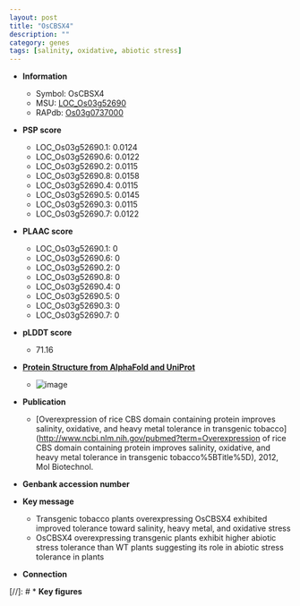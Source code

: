 ```yaml
---
layout: post
title: "OsCBSX4"
description: ""
category: genes
tags: [salinity, oxidative, abiotic stress]
---
```


* **Information**  
    + Symbol: OsCBSX4  
    + MSU: [LOC_Os03g52690](http://rice.plantbiology.msu.edu/cgi-bin/ORF_infopage.cgi?orf=LOC_Os03g52690)  
    + RAPdb: [Os03g0737000](http://rapdb.dna.affrc.go.jp/viewer/gbrowse_details/irgsp1?name=Os03g0737000)  

* **PSP score**  
    + LOC_Os03g52690.1: 0.0124 
    + LOC_Os03g52690.6: 0.0122 
    + LOC_Os03g52690.2: 0.0115 
    + LOC_Os03g52690.8: 0.0158 
    + LOC_Os03g52690.4: 0.0115 
    + LOC_Os03g52690.5: 0.0145 
    + LOC_Os03g52690.3: 0.0115 
    + LOC_Os03g52690.7: 0.0122 

* **PLAAC score**  
    + LOC_Os03g52690.1: 0 
    + LOC_Os03g52690.6: 0 
    + LOC_Os03g52690.2: 0 
    + LOC_Os03g52690.8: 0 
    + LOC_Os03g52690.4: 0 
    + LOC_Os03g52690.5: 0 
    + LOC_Os03g52690.3: 0 
    + LOC_Os03g52690.7: 0 

* **pLDDT score**
    + 71.16

* **[Protein Structure from AlphaFold and UniProt](https://www.uniprot.org/uniprotkb/Q10D87/entry#structure)**
    + ![image](https://ricepsp.github.io/images/Q1/AF-Q10D87-F1.png)

* **Publication**  
    + [Overexpression of rice CBS domain containing protein improves salinity, oxidative, and heavy metal tolerance in transgenic tobacco](http://www.ncbi.nlm.nih.gov/pubmed?term=Overexpression of rice CBS domain containing protein improves salinity, oxidative, and heavy metal tolerance in transgenic tobacco%5BTitle%5D), 2012, Mol Biotechnol.

* **Genbank accession number**  

* **Key message**  
    + Transgenic tobacco plants overexpressing OsCBSX4 exhibited improved tolerance toward salinity, heavy metal, and oxidative stress
    + OsCBSX4 overexpressing transgenic plants exhibit higher abiotic stress tolerance than WT plants suggesting its role in abiotic stress tolerance in plants

* **Connection**  

[//]: # * **Key figures**  


